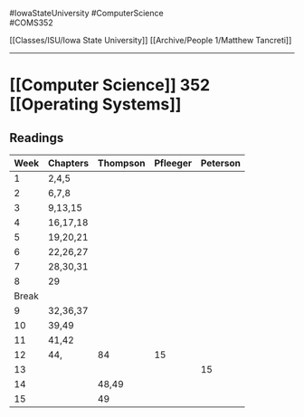 #IowaStateUniversity
#ComputerScience   
#COMS352 

[[Classes/ISU/Iowa State University]] 
[[Archive/People 1/Matthew Tancreti]]

---

# [[Computer Science]] 352 [[Operating Systems]]



## Readings

| Week  | Chapters | Thompson | Pfleeger | Peterson |
| ----- | -------- | -------- | -------- | -------- |
| 1     | 2,4,5    |          |          |          |
| 2     | 6,7,8    |          |          |          |
| 3     | 9,13,15  |          |          |          |
| 4     | 16,17,18 |          |          |          |
| 5     | 19,20,21 |          |          |          |
| 6     | 22,26,27 |          |          |          |
| 7     | 28,30,31 |          |          |          |
| 8     | 29       |          |          |          |
| Break |          |          |          |          |
| 9     | 32,36,37 |          |          |          |
| 10    | 39,49    |          |          |          |
| 11    | 41,42    |          |          |          |
| 12    | 44,      | 84       | 15       |          |
| 13    |          |          |          | 15       |
| 14    |          | 48,49    |          |          |
| 15    |          | 49       |          |          |

